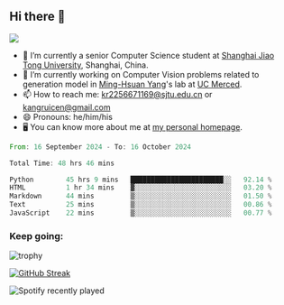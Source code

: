 ## Hi there 👋

![](https://komarev.com/ghpvc/?username=Kr-Panghu)
- 🌱 I’m currently a senior Computer Science student at [Shanghai Jiao Tong University](https://www.sjtu.edu.cn), Shanghai, China.
- 🔭 I’m currently working on Computer Vision problems related to generation model in [Ming-Hsuan Yang](https://faculty.ucmerced.edu/mhyang/)'s lab at [UC Merced](https://www.ucmerced.edu/).
- 📫 How to reach me: kr2256671169@sjtu.edu.cn or kangruicen@gmail.com
- 😄 Pronouns: he/him/his
- 🖥️ You can know more about me at [my personal homepage](https://kr-panghu.github.io).

<!--START_SECTION:waka-->

```rust
From: 16 September 2024 - To: 16 October 2024

Total Time: 48 hrs 46 mins

Python        45 hrs 9 mins   ███████████████████████░░   92.14 %
HTML          1 hr 34 mins    ▓░░░░░░░░░░░░░░░░░░░░░░░░   03.20 %
Markdown      44 mins         ▒░░░░░░░░░░░░░░░░░░░░░░░░   01.50 %
Text          25 mins         ▒░░░░░░░░░░░░░░░░░░░░░░░░   00.86 %
JavaScript    22 mins         ▒░░░░░░░░░░░░░░░░░░░░░░░░   00.77 %
```

<!--END_SECTION:waka-->

<h3 align="left">Keep going:</h3>

![trophy](https://github-profile-trophy.vercel.app/?username=Kr-Panghu&theme=onedark&title=MultiLanguage,Stars,Followers,Repositories,Commits,Experience)

[![GitHub Streak](https://github-readme-streak-stats.herokuapp.com/?user=Kr-Panghu)](https://git.io/streak-stats)

![Spotify recently played](https://spotify-recently-played-readme.vercel.app/api?user=313cmgdfngjjlfotpedtywb7cpca)
